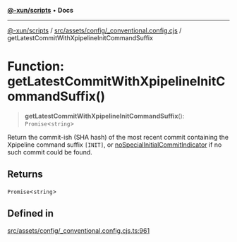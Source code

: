 [**@-xun/scripts**](../../../../../README.md) • **Docs**

***

[@-xun/scripts](../../../../../README.md) / [src/assets/config/\_conventional.config.cjs](../README.md) / getLatestCommitWithXpipelineInitCommandSuffix

# Function: getLatestCommitWithXpipelineInitCommandSuffix()

> **getLatestCommitWithXpipelineInitCommandSuffix**(): `Promise`\<`string`\>

Return the commit-ish (SHA hash) of the most recent commit containing the
Xpipeline command suffix `[INIT]`, or [noSpecialInitialCommitIndicator](../variables/noSpecialInitialCommitIndicator.md)
if no such commit could be found.

## Returns

`Promise`\<`string`\>

## Defined in

[src/assets/config/\_conventional.config.cjs.ts:961](https://github.com/Xunnamius/xscripts/blob/59530a02df766279a72886cbc0ab5e0790db98cc/src/assets/config/_conventional.config.cjs.ts#L961)
